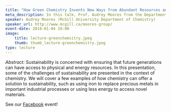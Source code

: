 ```yaml
---
title: "How Green Chemistry Invents New Ways from Abundant Resources and Energies"
meta_description: In this talk, Prof. Audrey Moores from the Department of Chemistry at the McGill University will discuss sustainability and some potential roles chemistry can play, such as using iron to replace precious metals in important industrial processes.
speaker: Audrey Moores (McGill University Department of Chemistry)
speaker_url: http://www.mcgill.ca/moores-group/
event-date: 2018-01-04 19:00
image:
    title: lecture-greenchemsitry.jpeg
    thumb: thumb_lecture-greenchemsitry.jpeg
type: lecture
---
```

*Abstract:*
Sustainability is concerned with ensuring that future generations can have access to physical and energy resources. In this presentation, some of the challenges of sustainability are presented in the context of chemistry. We will cover a few examples of how chemistry can offer a solution to sustainability, such as using iron to replace precious metals in important industrial processes or using less energy to access novel materials.

See our <a href="https://www.facebook.com/events/321766561654648/">Facebook</a> event!
